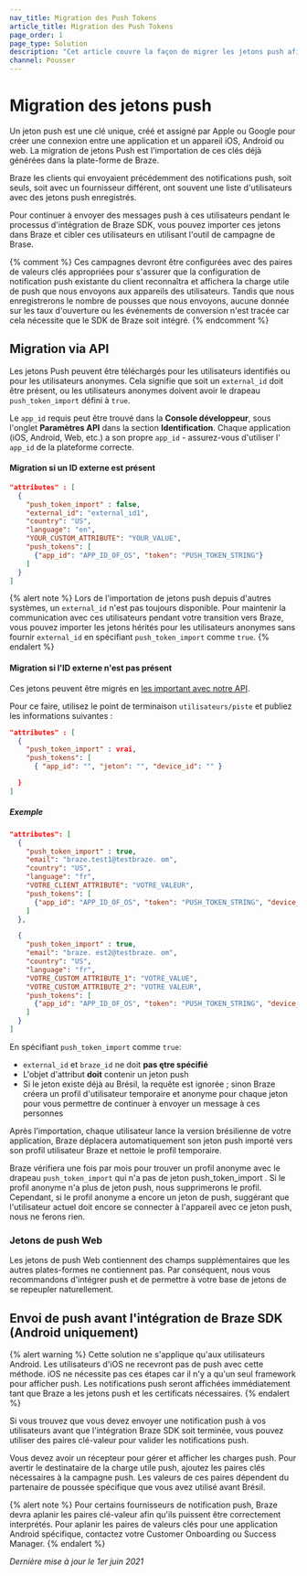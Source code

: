 ```yaml
---
nav_title: Migration des Push Tokens
article_title: Migration des Push Tokens
page_order: 1
page_type: Solution
description: "Cet article couvre la façon de migrer les jetons push afin que vous puissiez continuer à envoyer des messages push à vos utilisateurs après avoir basculé vers Braze."
channel: Pousser
---
```


# Migration des jetons push

Un jeton push est une clé unique, créé et assigné par Apple ou Google pour créer une connexion entre une application et un appareil iOS, Android ou web. La migration de jetons Push est l'importation de ces clés déjà générées dans la plate-forme de Braze.

Braze les clients qui envoyaient précédemment des notifications push, soit seuls, soit avec un fournisseur différent, ont souvent une liste d'utilisateurs avec des jetons push enregistrés.

Pour continuer à envoyer des messages push à ces utilisateurs pendant le processus d'intégration de Braze SDK, vous pouvez importer ces jetons dans Braze et cibler ces utilisateurs en utilisant l'outil de campagne de Brase.

{% comment %}
Ces campagnes devront être configurées avec des paires de valeurs clés appropriées pour s'assurer que la configuration de notification push existante du client reconnaîtra et affichera la charge utile de push que nous envoyons aux appareils des utilisateurs. Tandis que nous enregistrerons le nombre de pousses que nous envoyons, aucune donnée sur les taux d'ouverture ou les événements de conversion n'est tracée car cela nécessite que le SDK de Braze soit intégré.
{% endcomment %}

## Migration via API

Les jetons Push peuvent être téléchargés pour les utilisateurs identifiés ou pour les utilisateurs anonymes. Cela signifie que soit un `external_id` doit être présent, ou les utilisateurs anonymes doivent avoir le drapeau `push_token_import` défini à `true`.

Le `app_id` requis peut être trouvé dans la **Console développeur**, sous l'onglet **Paramètres API** dans la section **Identification**. Chaque application (iOS, Android, Web, etc.) a son propre `app_id` - assurez-vous d'utiliser l' `app_id` de la plateforme correcte.

#### Migration si un ID externe est présent
```json
"attributes" : [
  {
    "push_token_import" : false,
    "external_id": "external_id1",
    "country": "US",
    "language": "en",
    "YOUR_CUSTOM_ATTRIBUTE": "YOUR_VALUE",
    "push_tokens": [
      {"app_id": "APP_ID_OF_OS", "token": "PUSH_TOKEN_STRING"}
    ]
  }
]
```

{% alert note %}
Lors de l'importation de jetons push depuis d'autres systèmes, un `external_id` n'est pas toujours disponible. Pour maintenir la communication avec ces utilisateurs pendant votre transition vers Braze, vous pouvez importer les jetons hérités pour les utilisateurs anonymes sans fournir `external_id` en spécifiant `push_token_import` comme `true`.
{% endalert %}

#### Migration si l'ID externe n'est pas présent

Ces jetons peuvent être migrés en [les important avec notre API]({{site.baseurl}}/api/endpoints/user_data/#push-token-import).

Pour ce faire, utilisez le point de terminaison `utilisateurs/piste` et publiez les informations suivantes :

```json
"attributes" : [
  {
    "push_token_import" : vrai,
    "push_tokens": [
      { "app_id": "", "jeton": "", "device_id": "" }

  }
]
```

##### Exemple

```json
"attributes": [ 
  {
    "push_token_import" : true,
    "email": "braze.test1@testbraze. om",
    "country": "US",
    "language": "fr",
    "VOTRE_CLIENT_ATTRIBUTE": "VOTRE_VALEUR",
    "push_tokens": [
      {"app_id": "APP_ID_OF_OS", "token": "PUSH_TOKEN_STRING", "device_id": "DEVICE_ID"}
    ]
  },

  {
    "push_token_import" : true,
    "email": "braze. est2@testbraze. om",
    "country": "US",
    "language": "fr",
    "VOTRE_CUSTOM_ATTRIBUTE_1": "VOTRE_VALUE",
    "VOTRE_CUSTOM_ATTRIBUTE_2": "VOTRE VALEUR",
    "push_tokens": [
      {"app_id": "APP_ID_OF_OS", "token": "PUSH_TOKEN_STRING", "device_id": "DEVICE_ID"}  
    ]
  }
]
```

En spécifiant `push_token_import` comme `true`:

* `external_id` et `braze_id` ne doit __pas ętre spécifié__
* L'objet d'attribut __doit__ contenir un jeton push
* Si le jeton existe déjà au Brésil, la requête est ignorée ; sinon Braze créera un profil d'utilisateur temporaire et anonyme pour chaque jeton pour vous permettre de continuer à envoyer un message à ces personnes

Après l'importation, chaque utilisateur lance la version brésilienne de votre application, Braze déplacera automatiquement son jeton push importé vers son profil utilisateur Braze et nettoie le profil temporaire.

Braze vérifiera une fois par mois pour trouver un profil anonyme avec le drapeau `push_token_import` qui n'a pas de jeton push_token_import . Si le profil anonyme n'a plus de jeton push, nous supprimerons le profil. Cependant, si le profil anonyme a encore un jeton de push, suggérant que l'utilisateur actuel doit encore se connecter à l'appareil avec ce jeton push, nous ne ferons rien.

### Jetons de push Web
Les jetons de push Web contiennent des champs supplémentaires que les autres plates-formes ne contiennent pas. Par conséquent, nous vous recommandons d'intégrer push et de permettre à votre base de jetons de se repeupler naturellement.

## Envoi de push avant l'intégration de Braze SDK (Android uniquement)

{% alert warning %}
Cette solution ne s'applique qu'aux utilisateurs Android. Les utilisateurs d'iOS ne recevront pas de push avec cette méthode. iOS ne nécessite pas ces étapes car il n'y a qu'un seul framework pour afficher push. Les notifications push seront affichées immédiatement tant que Braze a les jetons push et les certificats nécessaires.
{% endalert %}

Si vous trouvez que vous devez envoyer une notification push à vos utilisateurs avant que l'intégration Braze SDK soit terminée, vous pouvez utiliser des paires clé-valeur pour valider les notifications push.

Vous devez avoir un récepteur pour gérer et afficher les charges push. Pour avertir le destinataire de la charge utile push, ajoutez les paires clés nécessaires à la campagne push. Les valeurs de ces paires dépendent du partenaire de poussée spécifique que vous avez utilisé avant Brésil.

{% alert note %}
Pour certains fournisseurs de notification push, Braze devra aplanir les paires clé-valeur afin qu'ils puissent être correctement interprétés. Pour aplanir les paires de valeurs clés pour une application Android spécifique, contactez votre Customer Onboarding ou Success Manager.
{% endalert %}

_Dernière mise à jour le 1er juin 2021_

